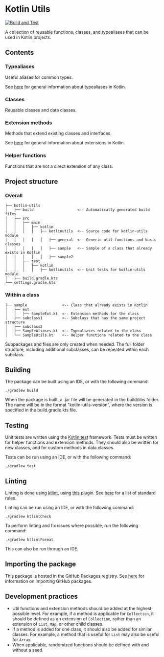 # Kotlin Utils

[![Build and Test](https://github.com/lbressler13/kotlin-utils/actions/workflows/main_checks.yml/badge.svg?branch=main)](https://github.com/lbressler13/kotlin-utils/actions/workflows/main_checks.yml)

A collection of reusable functions, classes, and typealiases that can be used in Kotlin projects.

## Contents

### Typealiases

Useful aliases for common types.

See [here](https://kotlinlang.org/docs/type-aliases.html) for general information about typealiases in Kotlin.

### Classes

Reusable classes and data classes.

### Extension methods

Methods that extend existing classes and interfaces.

See [here](https://kotlinlang.org/docs/extensions.html) for general information about extensions in Kotlin.

### Helper functions

Functions that are not a direct extension of any class.

## Project structure

### Overall

```project
├── kotlin-utils
│   ├── build                    <-- Automatically generated build files
│   ├── src
│   │   ├── main
│   │   │   ├── kotlin
│   │   │   │   ├── kotlinutils  <-- Source code for kotlin-utils module
│   │   │   │   │   ├── general  <-- Generic util functions and basic classes
│   │   │   │   │   ├── sample   <-- Sample of a class that already exists in Kotlin
│   │   │   │   │   ├── sample2               
│   │   ├── test
│   │   │   ├── kotlin
│   │   │   │   ├── kotlinutils  <-- Unit tests for kotlin-utils module
│   ├── build.gradle.kts
└── settings.gradle.kts
```

### Within a class

```project
├── sample                <-- Class that already exists in Kotlin
│   ├── ext
│   │   ├── SampleExt.kt  <-- Extension methods for the class
│   ├── subclass1         <-- Subclass that has the same project structure
│   ├── subclass2         
│   ├── SampleAliases.kt  <-- Typealiases related to the class
│   └── SampleUtils.kt    <-- Helper functions related to the class
```

Subpackages and files are only created when needed.
The full folder structure, including additional subclasses, can be repeated within each subclass.

## Building

The package can be built using an IDE, or with the following command:

```shell
./gradlew build
```

When the package is built, a .jar file will be generated in the build/libs folder.
The name will be in the format "kotlin-utils-version", where the version is specified in the build.gradle.kts file.

## Testing

Unit tests are written using the [Kotlin test](https://kotlinlang.org/api/latest/kotlin.test/) framework.
Tests must be written for helper functions and extension methods.
They should also be written for new classes, and for custom methods in data classes.

Tests can be run using an IDE, or with the following command:

```shell
./gradlew test
```

## Linting

Linting is done using [ktlint](https://ktlint.github.io/), using [this](https://github.com/jlleitschuh/ktlint-gradle) plugin.
See [here](https://github.com/pinterest/ktlint#standard-rules) for a list of standard rules.

Linting can be run using an IDE, or with the following command:
```shell
./gradlew ktlintCheck
```

To perform linting and fix issues where possible, run the following command:

```shell
./gradlew ktlintFormat
```

This can also be run through an IDE.

## Importing the package

This package is hosted in the GitHub Packages registry.
See [here](https://docs.github.com/en/packages/working-with-a-github-packages-registry/working-with-the-gradle-registry#using-a-published-package) for information on importing GitHub packages.

## Development practices

- Util functions and extension methods should be added at the highest possible level.
For example, if a method is applicable for `Collection`, it should be defined as an extension of `Collection`, rather than an extension of `List`, `Map`, or other child classes.
- If a method is added for one class, it should also be added for similar classes. For example, a method that is useful for `List` may also be useful for `Array`.
- When applicable, randomized functions should be defined with and without a seed.
